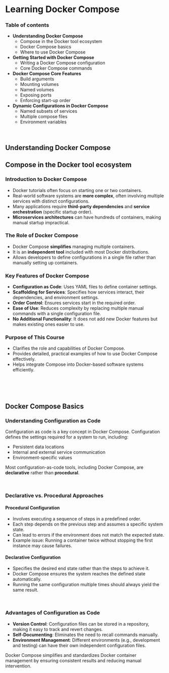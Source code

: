 # Learning Docker Compose

### Table of contents
- **Understanding Docker Compose**
    -  Compose in the Docker tool ecosystem
    -  Docker Compose basics
    -  Where to use Docker Compose
- **Getting Started with Docker Compose**
    -  Writing a Docker Compose configuration
    - Core Docker Compose commands
- **Docker Compose Core Features**
    - Build arguments
    - Mounting volumes
    - Named volumes
    - Exposing ports
    - Enforcing start-up order
- **Dynamic Configurations in Docker Compose**
    - Named subsets of services
    - Multiple compose files
    - Environment variables


<br>

## Understanding Docker Compose

## Compose in the Docker tool ecosystem
### **Introduction to Docker Compose**
- Docker tutorials often focus on starting one or two containers.
- Real-world software systems are **more complex**, often involving multiple services with distinct configurations.
- Many applications require **third-party dependencies** and **service orchestration** (specific startup order).
- **Microservices architectures** can have hundreds of containers, making manual startup impractical.

### **The Role of Docker Compose**
- Docker Compose **simplifies** managing multiple containers.
- It is an **independent tool** included with most Docker distributions.
- Allows developers to define configurations in a single file rather than manually setting up containers.

### **Key Features of Docker Compose**
- **Configuration as Code**: Uses YAML files to define container settings.
- **Scaffolding for Services**: Specifies how services interact, their dependencies, and environment settings.
- **Order Control**: Ensures services start in the required order.
- **Ease of Use**: Reduces complexity by replacing multiple manual commands with a single configuration file.
- **No Additional Functionality**: It does not add new Docker features but makes existing ones easier to use.

### **Purpose of This Course**
- Clarifies the role and capabilities of Docker Compose.
- Provides detailed, practical examples of how to use Docker Compose effectively.
- Helps integrate Compose into Docker-based software systems efficiently.

<br><br><br>

## Docker Compose Basics
### Understanding Configuration as Code
Configuration as code is a key concept in Docker Compose. Configuration defines the settings required for a system to run, including:
- Persistent data locations
- Internal and external service communication
- Environment-specific values

Most configuration-as-code tools, including Docker Compose, are **declarative** rather than **procedural**.

<br>

### Declarative vs. Procedural Approaches
#### Procedural Configuration
- Involves executing a sequence of steps in a predefined order.
- Each step depends on the previous step and assumes a specific system state.
- Can lead to errors if the environment does not match the expected state.
- Example issue: Running a container twice without stopping the first instance may cause failures.
#### Declarative Configuration
- Specifies the desired end state rather than the steps to achieve it.
- Docker Compose ensures the system reaches the defined state automatically.
- Running the same configuration multiple times should always yield the same result.

<br>

### Advantages of Configuration as Code
- **Version Control**: Configuration files can be stored in a repository, making it easy to track and revert changes.
- **Self-Documenting**: Eliminates the need to recall commands manually.
- **Environment Management**: Different environments (e.g., development and testing) can have their own independent configuration files.

Docker Compose simplifies and standardizes Docker container management by ensuring consistent results and reducing manual intervention.